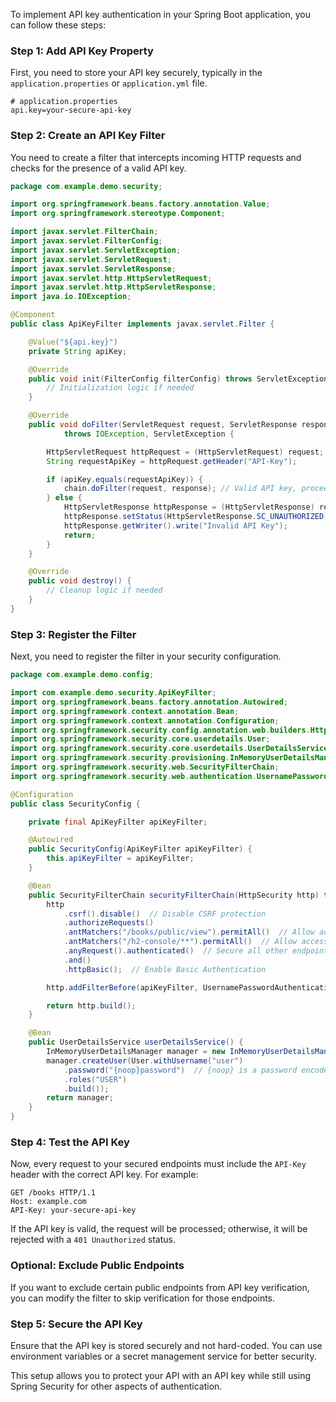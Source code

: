 To implement API key authentication in your Spring Boot application, you can follow these steps:

### Step 1: Add API Key Property
First, you need to store your API key securely, typically in the `application.properties` or `application.yml` file.

```properties
# application.properties
api.key=your-secure-api-key
```

### Step 2: Create an API Key Filter
You need to create a filter that intercepts incoming HTTP requests and checks for the presence of a valid API key.

```java
package com.example.demo.security;

import org.springframework.beans.factory.annotation.Value;
import org.springframework.stereotype.Component;

import javax.servlet.FilterChain;
import javax.servlet.FilterConfig;
import javax.servlet.ServletException;
import javax.servlet.ServletRequest;
import javax.servlet.ServletResponse;
import javax.servlet.http.HttpServletRequest;
import javax.servlet.http.HttpServletResponse;
import java.io.IOException;

@Component
public class ApiKeyFilter implements javax.servlet.Filter {

    @Value("${api.key}")
    private String apiKey;

    @Override
    public void init(FilterConfig filterConfig) throws ServletException {
        // Initialization logic if needed
    }

    @Override
    public void doFilter(ServletRequest request, ServletResponse response, FilterChain chain)
            throws IOException, ServletException {

        HttpServletRequest httpRequest = (HttpServletRequest) request;
        String requestApiKey = httpRequest.getHeader("API-Key");

        if (apiKey.equals(requestApiKey)) {
            chain.doFilter(request, response); // Valid API key, proceed with the request
        } else {
            HttpServletResponse httpResponse = (HttpServletResponse) response;
            httpResponse.setStatus(HttpServletResponse.SC_UNAUTHORIZED); // Unauthorized
            httpResponse.getWriter().write("Invalid API Key");
            return;
        }
    }

    @Override
    public void destroy() {
        // Cleanup logic if needed
    }
}
```

### Step 3: Register the Filter
Next, you need to register the filter in your security configuration.

```java
package com.example.demo.config;

import com.example.demo.security.ApiKeyFilter;
import org.springframework.beans.factory.annotation.Autowired;
import org.springframework.context.annotation.Bean;
import org.springframework.context.annotation.Configuration;
import org.springframework.security.config.annotation.web.builders.HttpSecurity;
import org.springframework.security.core.userdetails.User;
import org.springframework.security.core.userdetails.UserDetailsService;
import org.springframework.security.provisioning.InMemoryUserDetailsManager;
import org.springframework.security.web.SecurityFilterChain;
import org.springframework.security.web.authentication.UsernamePasswordAuthenticationFilter;

@Configuration
public class SecurityConfig {

    private final ApiKeyFilter apiKeyFilter;

    @Autowired
    public SecurityConfig(ApiKeyFilter apiKeyFilter) {
        this.apiKeyFilter = apiKeyFilter;
    }

    @Bean
    public SecurityFilterChain securityFilterChain(HttpSecurity http) throws Exception {
        http
            .csrf().disable()  // Disable CSRF protection
            .authorizeRequests()
            .antMatchers("/books/public/view").permitAll()  // Allow access to /books/public/view without authentication
            .antMatchers("/h2-console/**").permitAll()  // Allow access to H2 console without authentication
            .anyRequest().authenticated()  // Secure all other endpoints
            .and()
            .httpBasic();  // Enable Basic Authentication

        http.addFilterBefore(apiKeyFilter, UsernamePasswordAuthenticationFilter.class); // Register the API key filter

        return http.build();
    }

    @Bean
    public UserDetailsService userDetailsService() {
        InMemoryUserDetailsManager manager = new InMemoryUserDetailsManager();
        manager.createUser(User.withUsername("user")
            .password("{noop}password")  // {noop} is a password encoder that does nothing, just for testing
            .roles("USER")
            .build());
        return manager;
    }
}
```

### Step 4: Test the API Key
Now, every request to your secured endpoints must include the `API-Key` header with the correct API key. For example:

```http
GET /books HTTP/1.1
Host: example.com
API-Key: your-secure-api-key
```

If the API key is valid, the request will be processed; otherwise, it will be rejected with a `401 Unauthorized` status.

### Optional: Exclude Public Endpoints
If you want to exclude certain public endpoints from API key verification, you can modify the filter to skip verification for those endpoints.

### Step 5: Secure the API Key
Ensure that the API key is stored securely and not hard-coded. You can use environment variables or a secret management service for better security.

This setup allows you to protect your API with an API key while still using Spring Security for other aspects of authentication.

